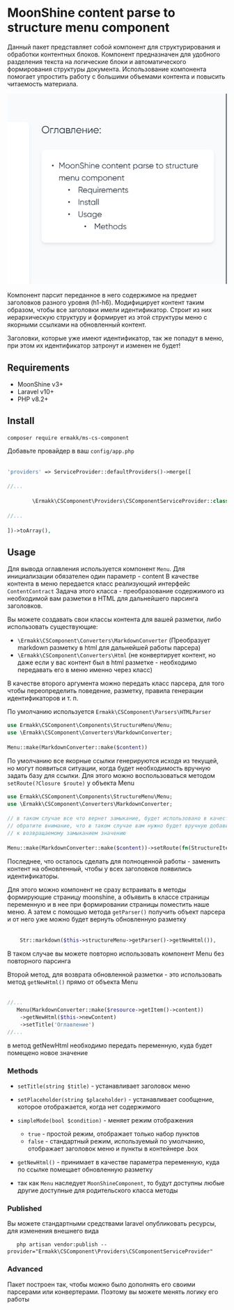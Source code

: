 # MoonShine content parse to structure menu component
Данный пакет представляет собой компонент для структурирования и обработки контентных блоков.
Компонент предназначен для удобного разделения текста на логические блоки и автоматического формирования
структуры документа. Использование компонента помогает упростить работу с большими объемами контента
и повысить читаемость материала.

<picture>
  <source media="(prefers-color-scheme: dark)" srcset="./art/image.png">
  <source media="(prefers-color-scheme: light)" srcset="./art/image.png">
  <img alt="cover" src="./art/image.png">
</picture>

Компонент парсит переданное в него содержимое на предмет заголовков разного уровня (h1-h6).
Модифицирует контент таким образом, чтобы все заголовки имели идентификатор.
Строит из них иерархическую структуру и формирует из этой структуры меню с якорными ссылками на обновленный контент.

Заголовки, которые уже имеют идентификатор, так же попадут в меню, при этом их идентификатор затронут и изменен не будет!


## Requirements

- MoonShine v3+
- Laravel v10+
- PHP v8.2+


## Install

```shell
composer require ermakk/ms-cs-component
```
Добавьте провайдер в ваш `config/app.php` 

```php

'providers' => ServiceProvider::defaultProviders()->merge([

//...

        \Ermakk\CSComponent\Providers\CSComponentServiceProvider::class
        
//...

])->toArray(),

```

## Usage

Для вывода оглавления используется компонент `Menu`.
Для инициализации обязателен один параметр - content
В качестве контента в меню передается класс реализующий интерфейс `ContentContract`
Задача этого класса - преобразование содержимого из необходимой вам разметки в HTML
для дальнейшего парсинга заголовков.

Вы можете создавать свои классы контента для вашей разметки, либо использовать существующие:
- `\Ermakk\CSComponent\Converters\MarkdownConverter` 
(Преобразует markdown разметку в html для дальнейшей работы парсера)
- `\Ermakk\CSComponent\Converters\Html` 
(не конвертирует контент, но даже если у вас контент был в html разметке - 
необходимо передавать его в меню именно через класс)

В качестве второго аргумента можно передать класс парсера, для того чтобы переопределить поведение,
разметку, правила генерации идентификаторов и т. п.

По умолчанию используется `Ermakk\CSComponent\Parsers\HTMLParser`

```php
use Ermakk\CSComponent\Components\StructureMenu\Menu;
use \Ermakk\CSComponent\Converters\MarkdownConverter;

Menu::make(MarkdownConverter::make($content))
```

По умолчанию все якорные ссылки генерируются исходя из текущей, но могут появиться ситуации,
когда будет необходимость вручную задать базу для ссылки. Для этого можно воспользоваться методом
`setRoute(?Closure $route)` у объекта Menu


```php
use Ermakk\CSComponent\Components\StructureMenu\Menu;
use \Ermakk\CSComponent\Converters\MarkdownConverter;

// в таком случае все что вернет замыкание, будет использовано в качестве якорной ссылки
// обратите внимание, что в таком случае вам нужно будет вручную добавить '#'.$item->id()
// к возвращаемому замыканием значению

Menu::make(MarkdownConverter::make($content))->setRoute(fn(StructureItem $item) => 'Ваш роут'.'#'.$item->id());
```

Последнее, что осталось сделать для полноценной работы - заменить контент на обновленный,
чтобы у всех заголовков появились идентификаторы.

Для этого можно компонент не сразу встраивать в методы формирующие страницу moonshine,
а объявить в классе страницы переменную и в нее при формировании страницы поместить наше меню.
А затем с помощью метода `getParser()` получить объект парсера и от него уже можно будет вернуть обновленную разметку

```php

    Str::markdown($this->structureMenu->getParser()->getNewHtml()),

```

В таком случае вы можете повторно использовать компонент Menu без повторного парсинга

Второй метод, для возврата обновленной разметки - это использовать метод `getNewHtml()` прямо от объекта Menu

```php

//...
   Menu(MarkdownConverter::make($resource->getItem()->content))
    ->getNewHtml($this->newContent)
    ->setTitle('Оглавление')
//...
```
в метод getNewHtml необходимо передать переменную, куда будет помещено новое значение 


### Methods
 - `setTitle(string $title)` - устанавливает заголовок меню

 - `setPlaceholder(string $placeholder)` - устанавливает сообщение, которое отображается, когда нет содержимого

 - `simpleMode(bool $condition)` - меняет режим отображения
   - `true` - простой режим, отображает только набор пунктов
   - `false` - стандартный режим, используемый по умолчанию, отображает заголовок меню и пункты в контейнере .box
 - `getNewHtml()` - принимает в качестве параметра переменную, куда по ссылке помещает обновленную разметку
 - так как `Menu` наследует `MoonShineComponent`, то будут доступны любые другие доступные для родительского класса методы

### Published

Вы можете стандартными средствами laravel опубликовать ресурсы, для изменения внешнего вида

```shell
   php artisan vendor:publish --provider="Ermakk\CSComponent\Providers\CSComponentServiceProvider"
```

### Advanced
Пакет построен так, чтобы можно было дополнять его своими парсерами или конвертерами.
Поэтому вы можете менять логику его работы